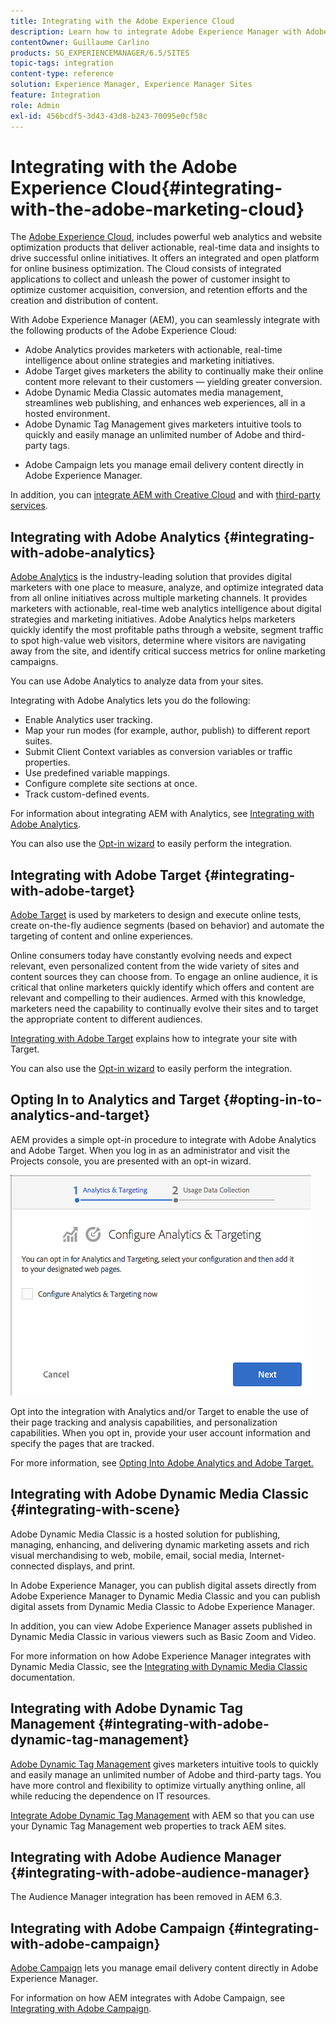 ```yaml
---
title: Integrating with the Adobe Experience Cloud
description: Learn how to integrate Adobe Experience Manager with Adobe Experience Cloud.
contentOwner: Guillaume Carlino
products: SG_EXPERIENCEMANAGER/6.5/SITES
topic-tags: integration
content-type: reference
solution: Experience Manager, Experience Manager Sites
feature: Integration
role: Admin
exl-id: 456bcdf5-3d43-43d8-b243-70095e0cf58c
---
```

# Integrating with the Adobe Experience Cloud{#integrating-with-the-adobe-marketing-cloud}

The [Adobe Experience Cloud](https://business.adobe.com/products/marketing-cloud/main.html), includes powerful web analytics and website optimization products that deliver actionable, real-time data and insights to drive successful online initiatives. It offers an integrated and open platform for online business optimization. The Cloud consists of integrated applications to collect and unleash the power of customer insight to optimize customer acquisition, conversion, and retention efforts and the creation and distribution of content.

With Adobe Experience Manager (AEM), you can seamlessly integrate with the following products of the Adobe Experience Cloud:

* Adobe Analytics provides marketers with actionable, real-time intelligence about online strategies and marketing initiatives.
* Adobe Target gives marketers the ability to continually make their online content more relevant to their customers — yielding greater conversion.
* Adobe Dynamic Media Classic automates media management, streamlines web publishing, and enhances web experiences, all in a hosted environment.
* Adobe Dynamic Tag Management gives marketers intuitive tools to quickly and easily manage an unlimited number of Adobe and third-party tags.
<!-- Search&Promote is end of life as of September 1, 2022 * Adobe Search&Promote gives marketers the ability to control and optimize the search results on their sites. -->
* Adobe Campaign lets you manage email delivery content directly in Adobe Experience Manager.

In addition, you can [integrate AEM with Creative Cloud](/help/assets/aem-cc-integration-best-practices.md) and with [third-party services](/help/sites-administering/third-party-services.md).

## Integrating with Adobe Analytics {#integrating-with-adobe-analytics}

[Adobe Analytics](https://business.adobe.com/products/analytics/adobe-analytics.html) is the industry-leading solution that provides digital marketers with one place to measure, analyze, and optimize integrated data from all online initiatives across multiple marketing channels. It provides marketers with actionable, real-time web analytics intelligence about digital strategies and marketing initiatives. Adobe Analytics helps marketers quickly identify the most profitable paths through a website, segment traffic to spot high-value web visitors, determine where visitors are navigating away from the site, and identify critical success metrics for online marketing campaigns.

You can use Adobe Analytics to analyze data from your sites.

Integrating with Adobe Analytics lets you do the following:

* Enable Analytics user tracking.
* Map your run modes (for example, author, publish) to different report suites.
* Submit Client Context variables as conversion variables or traffic properties.
* Use predefined variable mappings.
* Configure complete site sections at once.
* Track custom-defined events.

For information about integrating AEM with Analytics, see [Integrating with Adobe Analytics](/help/sites-administering/adobeanalytics.md).

You can also use the [Opt-in wizard](/help/sites-administering/opt-in.md) to easily perform the integration.

## Integrating with Adobe Target {#integrating-with-adobe-target}

[Adobe Target](https://business.adobe.com/products/target/adobe-target.html) is used by marketers to design and execute online tests, create on-the-fly audience segments (based on behavior) and automate the targeting of content and online experiences.

Online consumers today have constantly evolving needs and expect relevant, even personalized content from the wide variety of sites and content sources they can choose from. To engage an online audience, it is critical that online marketers quickly identify which offers and content are relevant and compelling to their audiences. Armed with this knowledge, marketers need the capability to continually evolve their sites and to target the appropriate content to different audiences.

[Integrating with Adobe Target](/help/sites-administering/target.md) explains how to integrate your site with Target.

You can also use the [Opt-in wizard](/help/sites-administering/opt-in.md) to easily perform the integration.

## Opting In to Analytics and Target {#opting-in-to-analytics-and-target}

AEM provides a simple opt-in procedure to integrate with Adobe Analytics and Adobe Target. When you log in as an administrator and visit the Projects console, you are presented with an opt-in wizard.

![chlimage_1-107](assets/chlimage_1-107a.png)

Opt into the integration with Analytics and/or Target to enable the use of their page tracking and analysis capabilities, and personalization capabilities. When you opt in, provide your user account information and specify the pages that are tracked.

For more information, see [Opting Into Adobe Analytics and Adobe Target.](/help/sites-administering/opt-in.md)

## Integrating with Adobe Dynamic Media Classic {#integrating-with-scene}

Adobe Dynamic Media Classic is a hosted solution for publishing, managing, enhancing, and delivering dynamic marketing assets and rich visual merchandising to web, mobile, email, social media, Internet-connected displays, and print.

In Adobe Experience Manager, you can publish digital assets directly from Adobe Experience Manager to Dynamic Media Classic and you can publish digital assets from Dynamic Media Classic to Adobe Experience Manager.

In addition, you can view Adobe Experience Manager assets published in Dynamic Media Classic in various viewers such as Basic Zoom and Video.

For more information on how Adobe Experience Manager integrates with Dynamic Media Classic, see the [Integrating with Dynamic Media Classic](/help/sites-administering/scene7.md) documentation.

## Integrating with Adobe Dynamic Tag Management {#integrating-with-adobe-dynamic-tag-management}

[Adobe Dynamic Tag Management](https://business.adobe.com/products/experience-platform/adobe-experience-platform.html) gives marketers intuitive tools to quickly and easily manage an unlimited number of Adobe and third-party tags. You have more control and flexibility to optimize virtually anything online, all while reducing the dependence on IT resources.

[Integrate Adobe Dynamic Tag Management](/help/sites-administering/dtm.md) with AEM so that you can use your Dynamic Tag Management web properties to track AEM sites.

## Integrating with Adobe Audience Manager {#integrating-with-adobe-audience-manager}

The Audience Manager integration has been removed in AEM 6.3.

<!-- Search&Promote is end of life as of September 1, 2022 ## Integrating with Search&Promote {#integrating-with-search-promote} -->

<!-- Search&Promote is end of life as of September 1, 2022 Adobe Search&Promote enables marketers to optimizehow visitors browse, find, compare, and select relevant products and content on web and mobile sites. Businesses can easily promote priority items based on business objectives and visitor intent, and automate merchandising and promotions activity via KPI-based triggers or metrics. -->

<!-- Search&Promote is end of life as of September 1, 2022 Adobe Search&Promote is a reliable and scalable hosted site search application, capable of scaling to millions of pages or products, for heavily visited online businesses ranging from retail to news sites. It offers unprecedented levels of marketer control and metrics-based relevance. -->

<!-- Search&Promote is end of life as of September 1, 2022 For information about integrating AEM and Search&Promote, see [Integrating with Adobe Search&Promote](/help/sites-administering/search-and-promote.md). -->

## Integrating with Adobe Campaign {#integrating-with-adobe-campaign}

[Adobe Campaign](https://business.adobe.com/products/campaign/adobe-campaign.html) lets you manage email delivery content directly in Adobe Experience Manager.

For information on how AEM integrates with Adobe Campaign, see [Integrating with Adobe Campaign](/help/sites-administering/campaignstandard.md).
